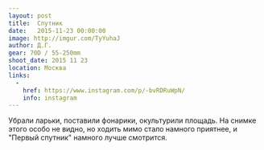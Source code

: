 ```yaml
---
layout: post
title:  Спутник
date:   2015-11-23 00:00:00
image: http://imgur.com/TyYuhaJ
author: Д.Г.
gear: 70D / 55-250mm
shoot_date: 2015 11 23
location: Москва
links:
  -
    href: https://www.instagram.com/p/-bvRDRuWpN/
    info: instagram
---
```


Убрали ларьки, поставили фонарики, окультурили площадь. На снимке этого особо не видно, но ходить мимо стало намного приятнее, и "Первый спутник" намного лучше смотрится.
